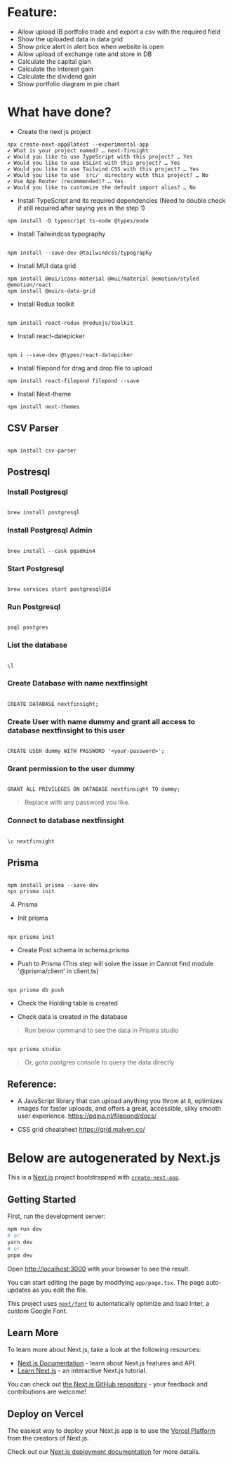 # Feature:

- Allow upload IB portfolio trade and export a csv with the required field
- Show the uploaded data in data grid
- Show price alert in alert box when website is open
- Allow upload of exchange rate and store in DB
- Calculate the capital gian
- Calculate the interest gain
- Calculate the dividend gain
- Show portfolio diagram in pie chart

# What have done?

- Create the next js project

```
npx create-next-app@latest --experimental-app
✔ What is your project named? … next-finsight
✔ Would you like to use TypeScript with this project? … Yes
✔ Would you like to use ESLint with this project? … Yes
✔ Would you like to use Tailwind CSS with this project? … Yes
✔ Would you like to use `src/` directory with this project? … No
✔ Use App Router (recommended)? … Yes
✔ Would you like to customize the default import alias? … No
```

- Install TypeScript and its required dependencies (Need to double check if still required after saying yes in the step 1)

```
npm install -D typescript ts-node @types/node
```

- Install Tailwindcss typography

```

npm install --save-dev @tailwindcss/typography
```

- Install MUI data grid

```
npm install @mui/icons-material @mui/material @emotion/styled @emotion/react
npm install @mui/x-data-grid
```

- Install Redux toolkit

```

npm install react-redux @reduxjs/toolkit

```

- Install react-datepicker

```

npm i --save-dev @types/react-datepicker

```

- Install filepond for drag and drop file to upload

```
npm install react-filepond filepond --save
```

- Install Next-theme

```
npm install next-themes
```

## CSV Parser

```

npm install csv-parser

```

## Postresql

### Install Postgresql

```

brew install postgresql

```

### Install Postgresql Admin

```

brew install --cask pgadmin4

```

### Start Postgresql

```

brew services start postgresql@14

```

### Run Postgresql

```

psql postgres

```

### List the database

```

\l

```

### Create Database with name nextfinsight

```

CREATE DATABASE nextfinsight;

```

### Create User with name dummy and grant all access to database nextfinsight to this user

```

CREATE USER dummy WITH PASSWORD '<your-password>';

```

### Grant permission to the user dummy

```

GRANT ALL PRIVILEGES ON DATABASE nextfinsight TO dummy;

```

> Replace <your-password> with any password you like.

### Connect to database nextfinsight

```

\c nextfinsight

```

## Prisma

```

npm install prisma --save-dev
npx prisma init

```

4. Prisma

- Init prisma

```

npx prisma init

```

- Create Post schema in schema.prisma

- Push to Prisma (This step will solve the issue in Cannot find module '@prisma/client' in client.ts)

```

npx prisma db push

```

- Check the Holding table is created

- Check data is created in the database

> Run below command to see the data in Prisma studio

```

npx prisma studio

```

> Or, goto postgres console to query the data directly

## Reference:

- A JavaScript library that can upload anything you throw at it, optimizes images for faster uploads, and offers a great, accessible, silky smooth user experience.
  https://pqina.nl/filepond/docs/

- CSS grid cheatsheet
  https://grid.malven.co/

# Below are autogenerated by Next.js

This is a [Next.js](https://nextjs.org/) project bootstrapped with [`create-next-app`](https://github.com/vercel/next.js/tree/canary/packages/create-next-app).

## Getting Started

First, run the development server:

```bash
npm run dev
# or
yarn dev
# or
pnpm dev
```

Open [http://localhost:3000](http://localhost:3000) with your browser to see the result.

You can start editing the page by modifying `app/page.tsx`. The page auto-updates as you edit the file.

This project uses [`next/font`](https://nextjs.org/docs/basic-features/font-optimization) to automatically optimize and load Inter, a custom Google Font.

## Learn More

To learn more about Next.js, take a look at the following resources:

- [Next.js Documentation](https://nextjs.org/docs) - learn about Next.js features and API.
- [Learn Next.js](https://nextjs.org/learn) - an interactive Next.js tutorial.

You can check out [the Next.js GitHub repository](https://github.com/vercel/next.js/) - your feedback and contributions are welcome!

## Deploy on Vercel

The easiest way to deploy your Next.js app is to use the [Vercel Platform](https://vercel.com/new?utm_medium=default-template&filter=next.js&utm_source=create-next-app&utm_campaign=create-next-app-readme) from the creators of Next.js.

Check out our [Next.js deployment documentation](https://nextjs.org/docs/deployment) for more details.
